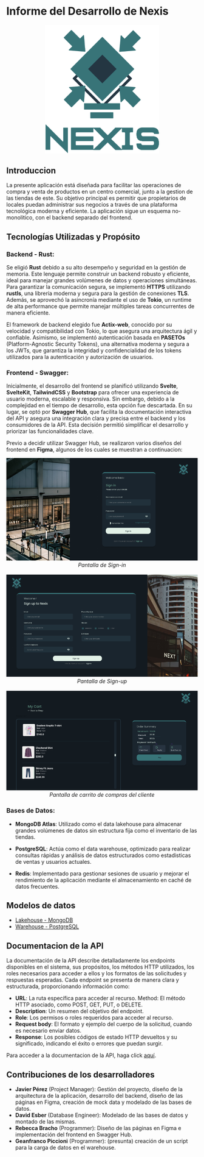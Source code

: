 # Informe del Desarrollo de Nexis

<div align='center'>
    <img src='./static/nexis.png' width='300em' height='auto'>
</div>

## Introduccion
La presente aplicación está diseñada para facilitar las operaciones de compra y venta de productos en un centro comercial, junto a la gestion de las tiendas de este. Su objetivo principal es permitir que propietarios de locales puedan administrar sus negocios a través de una plataforma tecnológica moderna y eficiente. La aplicación sigue un esquema no-monolitico, con el backend separado del frontend.

## Tecnologías Utilizadas y Propósito
### Backend - Rust:

Se eligió **Rust** debido a su alto desempeño y seguridad en la gestión de memoria. Este lenguaje permite construir un backend robusto y eficiente, ideal para manejar grandes volúmenes de datos y operaciones simultáneas. Para garantizar la comunicación segura, se implementó **HTTPS** utilizando **rustls**, una librería moderna y segura para la gestión de conexiones **TLS**. Además, se aprovechó la asincronía mediante el uso de **Tokio**, un runtime de alta performance que permite manejar múltiples tareas concurrentes de manera eficiente.

El framework de backend elegido fue **Actix-web**, conocido por su velocidad y compatibilidad con Tokio, lo que asegura una arquitectura ágil y confiable. Asimismo, se implementó autenticación basada en **PASETOs** (Platform-Agnostic Security Tokens), una alternativa moderna y segura a los JWTs, que garantiza la integridad y confidencialidad de los tokens utilizados para la autenticación y autorización de usuarios.

### Frontend - Swagger:

Inicialmente, el desarrollo del frontend se planificó utilizando **Svelte**, **SvelteKit**, **TailwindCSS** y **Bootstrap** para ofrecer una experiencia de usuario moderna, escalable y responsiva. Sin embargo, debido a la complejidad en el tiempo de desarrollo, esta opción fue descartada. En su lugar, se optó por **Swagger Hub**, que facilita la documentación interactiva del API y asegura una integración clara y precisa entre el backend y los consumidores de la API. Esta decisión permitió simplificar el desarrollo y priorizar las funcionalidades clave.

Previo a decidir utilizar Swagger Hub, se realizaron varios diseños del frontend en **Figma**, algunos de los cuales se muestran a continuacion:

<img src="./static/report/figma-sign-in.png">
<div align="center">
    <i>Pantalla de Sign-in</i>
</div>

<br>

<img src="./static/report/figma-sign-up.png">
<div align="center">
    <i>Pantalla de Sign-up</i>
</div>

<br>

<img src="./static/report/figma-cart.png">
<div align="center">
    <i>Pantalla de carrito de compras del cliente</i>
</div>

### Bases de Datos:
* **MongoDB Atlas**: Utilizado como el data lakehouse para almacenar grandes volúmenes de datos sin estructura fija como el inventario de las tiendas.

* **PostgreSQL**: Actúa como el data warehouse, optimizado para realizar consultas rápidas y análisis de datos estructurados como estadisticas de ventas y usuarios actuales.

* **Redis**: Implementado para gestionar sesiones de usuario y mejorar el rendimiento de la aplicación mediante el almacenamiento en caché de datos frecuentes.

## Modelos de datos
* [Lakehouse - MongoDB](./db-model/mongodb/)
* [Warehouse - PostgreSQL](./db-model/postgresql/)

## Documentacion de la API
La documentación de la API describe detalladamente los endpoints disponibles en el sistema, sus propósitos, los métodos HTTP utilizados, los roles necesarios para acceder a ellos y los formatos de las solicitudes y respuestas esperadas. Cada endpoint se presenta de manera clara y estructurada, proporcionando información como:

* **URL**: La ruta específica para acceder al recurso.
Method: El método HTTP asociado, como POST, GET, PUT, o DELETE.
* **Description**: Un resumen del objetivo del endpoint.
* **Role**: Los permisos o roles requeridos para acceder al recurso.
* **Request body**: El formato y ejemplo del cuerpo de la solicitud, cuando es necesario enviar datos.
* **Response**: Los posibles códigos de estado HTTP devueltos y su significado, indicando el éxito o errores que puedan surgir.

Para acceder a la documentacion de la API, haga click [aquí](./app/backend/nexis-rs/README.md).

## Contribuciones de los desarrolladores
* **Javier Pérez** (Project Manager): Gestión del proyecto, diseño de la arquitectura de la aplicación, desarrollo del backend, diseño de las páginas en Figma, creación de mock data y modelado de las bases de datos.
* **David Esber** (Database Engineer): Modelado de las bases de datos y montado de las mismas.
* **Rebecca Bracho** (Programmer): Diseño de las páginas en Figma e implementación del frontend en Swagger Hub.
* **Geanfranco Piccioni** (Programmer): (presunta) creación de un script para la carga de datos en el warehouse.
